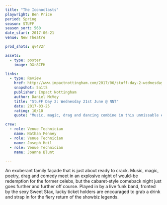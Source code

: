 ```yaml
---
title: "The Iconoclasts"
playwright: Ben Price 
period: Spring
season: STUFF
season_sort: 560
date_start: 2017-06-21
venue: New Theatre 

prod_shots: qv4V2r

assets:
  - type: poster
    image: DXr8CFH

links:
  - type: Review
    href: http://www.impactnottingham.com/2017/06/stuff-day-2-wednesday-21st-june-nnt/
    snapshot: 5a1tS
    publisher: Impact Nottingham
    author: Daniel McVey 
    title: "StuFF Day 2: Wednesday 21st June @ NNT"
    date: 2017-03-25
    rating: 10/10
    quote: "Music, magic, drag and dancing combine in this unmissable explosion of intriguing characters performed by immensely talented actors."

crew:
  - role: Venue Technician
    name: Nathan Penney
  - role: Venue Technician
    name: Joseph Heil 
  - role: Venue Technician
    name: Joanne Blunt 

---
```


An exuberant family façade that is just about ready to crack. Music, magic, poetry, drag and comedy meet in an explosive night of would-be redemption for the former celebs, but the cabaret-style comeback night just goes further and further off course. Played in by a live funk band, fronted by the sexy Sweet Stax, lucky ticket holders are encouraged to grab a drink and strap in for the fiery return of the showbiz legends.
